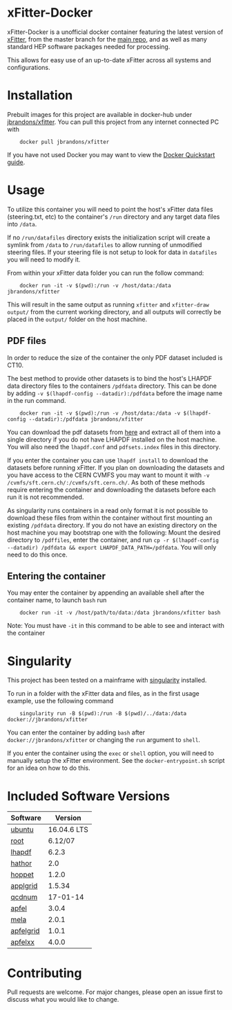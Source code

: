 # xFitter-Docker
xFitter-Docker is a unofficial docker container featuring the latest version of [xFitter](https://www.xfitter.org/xFitter/), from the master branch for the [main repo](https://gitlab.cern.ch/fitters/xfitter), and as well as many standard HEP software packages needed for processing.

This allows for easy use of an up-to-date xFitter across all systems and configurations.

# Installation
Prebuilt images for this project are available in docker-hub under [jbrandons/xfitter](https://hub.docker.com/r/jbrandons/xfitter). You can pull this project from any internet connected PC with
```
    docker pull jbrandons/xfitter
```
If you have not used Docker you may want to view the [Docker Quickstart guide](https://docs.docker.com/get-started/).

# Usage
To utilize this container you will need to point the host's xFitter data files (steering.txt, etc) to the container's `/run` directory and any target data files into `/data`. 

If no `/run/datafiles` directory exists the initialization script will create a symlink from `/data` to `/run/datafiles` to allow running of unmodified steering files. If your steering file is not setup to look for data in `datafiles` you will need to modify it.

From within your xFitter data folder you can run the follow command:
```
    docker run -it -v $(pwd):/run -v /host/data:/data jbrandons/xfitter
```
This will result in the same output as running  `xfitter` and `xfitter-draw output/` from the current working directory, and all outputs will correctly be placed in the `output/` folder on the host machine.

## PDF files
In order to reduce the size of the container the only PDF dataset included is CT10. 

The best method to provide other datasets is to bind the host's LHAPDF data directory files to the containers `/pdfdata` directory. This can be done by adding `-v $(lhapdf-config --datadir):/pdfdata` before the image name in the run command.
```
    docker run -it -v $(pwd):/run -v /host/data:/data -v $(lhapdf-config --datadir):/pdfdata jbrandons/xfitter
```
 You can download the pdf datasets from [here](http://lhapdfsets.web.cern.ch/lhapdfsets/current/) and extract all of them into a single directory if you do not have LHAPDF installed on the host machine. You will also need the `lhapdf.conf` and `pdfsets.index` files in this directory. 
 
 If you enter the container you can use `lhapdf install` to download the datasets before running xFitter. If you plan on downloading the datasets and you have access to the CERN CVMFS you may want to mount it with `-v /cvmfs/sft.cern.ch/:/cvmfs/sft.cern.ch/`. As both of these methods require entering the container and downloading the datasets before each run it is not recommended. 
 
 As singularity runs containers in a read only format it is not possible to download these files from within the container without first mounting an existing `/pdfdata` directory. If you do not have an existing directory on the host machine you may bootstrap one with the following:
Mount the desired directory to `/pdffiles`, enter the container, and run `cp -r $(lhapdf-config --datadir) /pdfdata && export LHAPDF_DATA_PATH=/pdfdata`. You will only need to do this once.
 

## Entering the container
You may enter the container by appending an available shell after the container name, to launch `bash` run
```
    docker run -it -v /host/path/to/data:/data jbrandons/xfitter bash
```
Note: You must have `-it` in this command to be able to see and interact with the container

# Singularity
This project has been tested on a mainframe with [singularity](https://sylabs.io/docs/) installed.

To run in a folder with the xFitter data and files, as in the first usage example, use the following command
```
    singularity run -B $(pwd):/run -B $(pwd)/../data:/data docker://jbrandons/xfitter
```

You can enter the container by adding `bash` after `docker://jbrandons/xfitter` or changing the `run` argument to `shell`. 

If you enter the container using the `exec` or `shell` option, you will need to manually setup the xFitter environment. See the `docker-entrypoint.sh` script for an idea on how to do this.

# Included Software Versions
|Software|Version|
|--------|-------|
|[ubuntu](https://ubuntu.com/)|16.04.6 LTS|
|[root](https://root.cern.ch/)|6.12/07|
|[lhapdf](https://lhapdf.hepforge.org/)|6.2.3|
|[hathor](https://www-zeuthen.desy.de/~moch/hathor/)|2.0|
|[hoppet](https://hoppet.hepforge.org)|1.2.0|
|[applgrid](https://applgrid.hepforge.org/)|1.5.34|
|[qcdnum](https://www.nikhef.nl/~h24/qcdnum/)|17-01-14|
|[apfel](https://apfel.hepforge.org/)|3.0.4|
|[mela](https://apfel.hepforge.org/mela.html)|2.0.1|
|[apfelgrid](https://github.com/zenaiev/APFELgrid)|1.0.1|
|[apfelxx](https://github.com/vbertone/apfelxx/)|4.0.0|

# Contributing
Pull requests are welcome. For major changes, please open an issue first to discuss what you would like to change.
